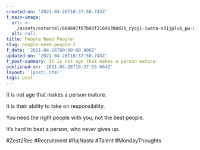 ```yaml
---
created-on: '2021-04-26T10:37:50.743Z'
f_main-image:
  url: >-
    /assets/external/608697f67b93f21696398d2b_ryoji-iwata-n31jplu8_pw-unsplash.jpg
  alt: null
title: People Need People!
slug: people-need-people-2
f_date: '2021-04-26T00:00:00.000Z'
updated-on: '2021-04-26T10:37:50.743Z'
f_post-summary: It is not age that makes a person mature.
published-on: '2021-04-26T10:37:55.664Z'
layout: '[post].html'
tags: post
---
```


It is not age that makes a person mature.

It is their ability to take on responsibility.

You need the right people with you, not the best people.

It’s hard to beat a person, who never gives up.

#Zest2Rec #Recruitment #RajNasta #Talent #MondayThoughts

‍
